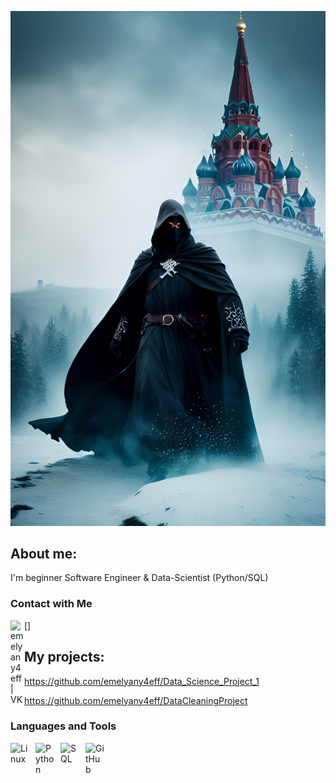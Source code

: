 ![Header](https://github.com/emelyany4eff/emelyany4eff/blob/master/dream_TradingCard.jpg)

## About me:
I'm beginner Software Engineer & Data-Scientist (Python/SQL)

### Contact with Me
<a hrev="https://vk.com/emelyany4eff">
[<img align="left" alt="emelyany4eff | VK" width="22px" src="https://cdn.jsdelivr.net/npm/simple-icons@v3/icons/vk.svg" />]
</a>

## My projects:
https://github.com/emelyany4eff/Data_Science_Project_1

https://github.com/emelyany4eff/DataCleaningProject

### Languages and Tools
<img align="left" alt="Linux" width="30px" style="padding-right:10px;" src="https://cdn.jsdelivr.net/gh/devicons/devicon/icons/linux/linux-original.svg" />
<img align="left" alt="Python" width="30px" style="padding-right:10px;" src="https://cdn.jsdelivr.net/gh/devicons/devicon/icons/python/python-original.svg" />
<img align="left" alt="SQL" width="30px" style="padding-right:10px;" src="https://upload.wikimedia.org/wikipedia/commons/0/0a/MySQL_textlogo.svg" />
<img align="left" alt="GitHub" width="30px" style="padding-right:10px;" src="https://cdn.jsdelivr.net/gh/devicons/devicon/icons/github/github-original.svg" />
